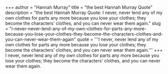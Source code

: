+++
author = "Hannah Murray"
title = "the best Hannah Murray Quote"
description = "the best Hannah Murray Quote: I never, never lend any of my own clothes for parts any more because you lose your clothes; they become the characters' clothes, and you can never wear them again."
slug = "i-never-never-lend-any-of-my-own-clothes-for-parts-any-more-because-you-lose-your-clothes-they-become-the-characters-clothes-and-you-can-never-wear-them-again"
quote = '''I never, never lend any of my own clothes for parts any more because you lose your clothes; they become the characters' clothes, and you can never wear them again.'''
+++
I never, never lend any of my own clothes for parts any more because you lose your clothes; they become the characters' clothes, and you can never wear them again.
